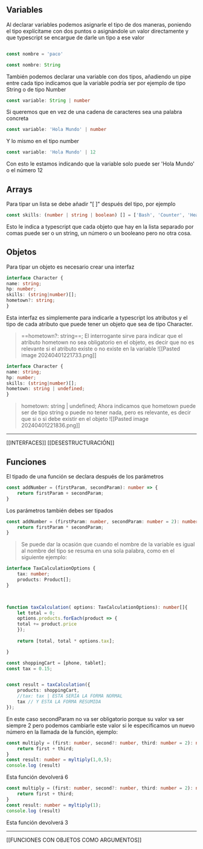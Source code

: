 
Variables
--

Al declarar variables podemos asignarle el tipo de dos maneras, poniendo el tipo explícitame con dos puntos o asignándole un valor directamente y que typescript se encargue de darle un tipo a ese valor

``` TYPESCRIPT

const nombre = 'paco'

const nombre: String 

```

También podemos declarar una variable con dos tipos, añadiendo un pipe entre cada tipo indicamos que la variable podría ser por ejemplo de tipo String o de tipo Number

``` Typescript
const variable: String | number
```

Si queremos que en vez de una cadena de caracteres sea una palabra concreta 

``` typescript
const variable: 'Hola Mundo' | number
```

Y lo mismo en el tipo number

```typescript
const variable: 'Hola Mundo' | 12
```

Con esto le estamos indicando que la variable solo puede ser 'Hola Mundo' o el número 12

Arrays
--

Para tipar un lista se debe añadir "[ ]"  después del tipo, por ejemplo 

```typescript
const skills: (number | string | boolean) [] = ['Bash', 'Counter', 'Healing', 123, true];
```

Esto le indica a typescript que cada objeto que hay en la lista separado por comas puede ser o un string, un número o un booleano pero no otra cosa.






Objetos
--
Para tipar un objeto es necesario crear una interfaz
```typescript
interface Character {
name: string;
hp: number;
skills: (string|number)[];
hometown?: string;
}
```

Esta interfaz es simplemente para indicarle a typescript los atributos y el tipo de cada atributo que puede tener un objeto que sea de tipo Character.
> ==hometown?: string==;  El interrogante sirve para indicar que el atributo hometown no sea obligatorio en el objeto, es decir que no es relevante si el atributo existe o no existe en la variable
> ![[Pasted image 20240401221733.png]]
```typescript
interface Character {
name: string;
hp: number;
skills: (string|number)[];
hometown: string | undefined;
}
```

> hometown: string | undefined; Ahora indicamos que hometown puede ser de tipo string o puede no tener nada, pero es relevante, es decir que si o si debe existir en el objeto
> ![[Pasted image 20240401221836.png]]


---
[[INTERFACES]]
[[DESESTRUCTURACIÓN]]

Funciones
---
El tipado de una función se declara después de los parámetros
```typescript
const addNumber = (firstParam, secondParam): number => {
	return firstParam + secondParam;
}
```

Los parámetros también debes ser tipados
```typescript
const addNumber = (firstParam: number, secondParam: number = 2): number =>{
	return firstParam * secondParam;
}
```

> Se puede dar la ocasión que cuando el nombre de la variable es igual al nombre del tipo se resuma en una sola palabra, como en el siguiente ejemplo:

```typescript
interface TaxCalculationOptions {
	tax: number;
	products: Product[];
}

  

function taxCalculation( options: TaxCalculationOptions): number[]{
	let total = 0;
	options.products.forEach(product => {
	total += product.price
	});
	
	return [total, total * options.tax];

}

const shoppingCart = [phone, tablet];
const tax = 0.15;


const result = taxCalculation({
	products: shoppingCart,
	//tax: tax | ESTA SERÍA LA FORMA NORMAL
	tax // Y ESTA LA FORMA RESUMIDA
});

```




En este caso secondParam no va ser obligatorio porque su valor va ser siempre 2 pero podemos cambiarle este valor si le especificamos un nuevo número en la llamada de la función,
ejemplo:
```typescript
const multiply = (first: number, second?: number, third: number = 2): number => {
	return first + third;
}
const result: number = myltiply(1,0,5);
console.log (result)
```
Esta función devolverá 6
```typescript
const multiply = (first: number, second?: number, third: number = 2): number => {
	return first + third;
}
const result: number = myltiply(1);
console.log (result)
```
Esta función devolverá 3


---
[[FUNCIONES CON OBJETOS COMO ARGUMENTOS]]
